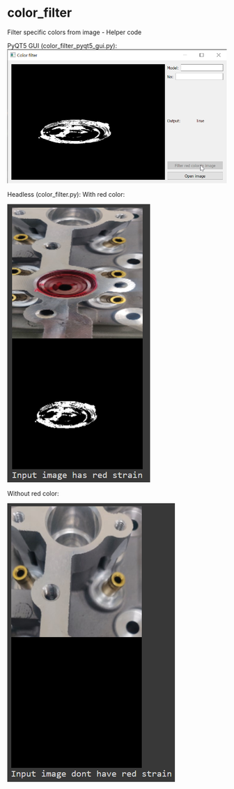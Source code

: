 # color_filter
Filter specific colors from image - Helper code

PyQT5 GUI (color_filter_pyqt5_gui.py):
![alt text](https://github.com/abdulazizm/color_filter/blob/main/out_gui_red_filter_applied_mask.png?raw=true)

Headless (color_filter.py):
With red color:

![alt text](https://github.com/abdulazizm/color_filter/blob/main/out_red_detect.png?raw=true)

Without red color:

![alt text](https://github.com/abdulazizm/color_filter/blob/main/out_red_detect_2.png?raw=true)
